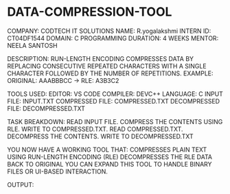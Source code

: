 # DATA-COMPRESSION-TOOL

COMPANY: CODTECH IT SOLUTIONS
NAME: R.yogalakshmi
INTERN ID: CT04DF1544
DOMAIN: C PROGRAMMING
DURATION: 4 WEEKS
MENTOR: NEELA SANTOSH

DESCRIPTION: RUN-LENGTH ENCODING COMPRESSES DATA BY REPLACING CONSECUTIVE REPEATED CHARACTERS WITH A SINGLE CHARACTER FOLLOWED BY THE NUMBER OF REPETITIONS.
EXAMPLE: ORIGINAL: AAABBBCC → RLE: A3B3C2

TOOLS USED:
EDITOR: VS CODE
COMPILER: DEVC++
LANGUAGE: C
INPUT FILE: INPUT.TXT
COMPRESSED FILE: COMPRESSED.TXT
DECOMPRESSED FILE: DECOMPRESSED.TXT

TASK BREAKDOWN:
READ INPUT FILE.
COMPRESS THE CONTENTS USING RLE.
WRITE TO COMPRESSED.TXT.
READ COMPRESSED.TXT.
DECOMPRESS THE CONTENTS.
WRITE TO DECOMPRESSED.TXT

YOU NOW HAVE A WORKING TOOL THAT:
COMPRESSES PLAIN TEXT USING RUN-LENGTH ENCODING (RLE)
DECOMPRESSES THE RLE DATA BACK TO ORIGINAL
YOU CAN EXPAND THIS TOOL TO HANDLE BINARY FILES OR UI-BASED INTERACTION.

OUTPUT:

